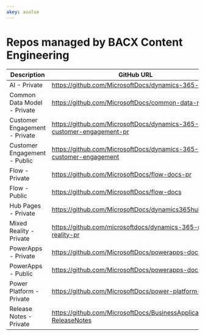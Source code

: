 ```yaml
---
akey: avalue
---
```


# Repos managed by BACX Content Engineering

| Description                                        | GitHub URL                                                           | Content URL | 
|----------------------------------------------------|----------------------------------------------------------------------|-------------|
| AI - Private                                       | https://github.com/MicrosoftDocs/dynamics-365-ai-pr                  | https://docs.microsoft.com/dynamics365/ai |
| Common Data Model - Private                        | https://github.com/MicrosoftDocs/common-data-model                   | https://review.docs.microsoft.com/common-data-service |
| Customer Engagement - Private                      | https://github.com/MicrosoftDocs/dynamics-365-customer-engagement-pr | https://review.docs.microsoft.com/dynamics365/customer-engagement |
| Customer Engagement - Public                       | https://github.com/MicrosoftDocs/dynamics-365-customer-engagement    | https://review.docs.microsoft.com/dynamics365/customer-engagement |
| Flow - Private                                     | https://github.com/MicrosoftDocs/flow-docs-pr                        | https://review.docs.microsoft.com/flow |
| Flow - Public                                      | https://github.com/MicrosoftDocs/flow-docs                           | https://review.docs.microsoft.com/flow |
| Hub Pages - Private                                | https://github.com/MicrosoftDocs/dynamics365hubpages                 | https://review.docs.microsoft.com/dynamics365 |
| Mixed Reality - Private                            | https://github.com/microsoftdocs/dynamics-365-mixed-reality-pr       | https://review.docs.microsoft.com/dynamics365/mixed-reality |
| PowerApps - Private                                | https://github.com/MicrosoftDocs/powerapps-docs-pr                   | https://review.docs.microsoft.com/powerapps |
| PowerApps - Public                                 | https://github.com/MicrosoftDocs/powerapps-docs                      | https://review.docs.microsoft.com/powerapps |
| Power Platform - Private                           | https://github.com/MicrosoftDocs/power-platform-pr                   | https://review.docs.microsoft.com/power-platform |
| Release Notes - Private                            | https://github.com/MicrosoftDocs/BusinessApplication-ReleaseNotes    | https://review.docs.microsoft.com/business-applications-release-notes |
